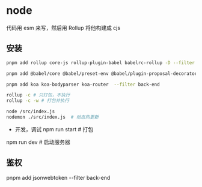 


# node

代码用 esm 来写，然后用 Rollup 将他构建成 cjs


## 安装

``` sh
pnpm add rollup core-js rollup-plugin-babel babelrc-rollup -D --filter back-end

pnpm add @babel/core @babel/preset-env @babel/plugin-proposal-decorators @babel/plugin-proposal-class-properties -D  --filter back-end

pnpm add koa koa-bodyparser koa-router  --filter back-end
```



``` sh
rollup -c # 只打包，不执行
rollup -c -w # 打包并执行

node /src/index.js  
nodemon ./src/index.js  # 动态热更新
```


- 开发，调试
npm run start # 打包

npm run dev # 启动服务器



## 鉴权

pnpm add jsonwebtoken --filter back-end